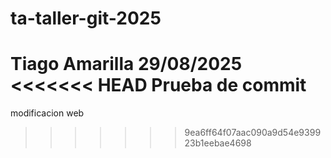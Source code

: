 # ta-taller-git-2025
Tiago Amarilla 29/08/2025
<<<<<<< HEAD
Prueba de commit
=======
modificacion web
>>>>>>> 9ea6ff64f07aac090a9d54e939923b1eebae4698

